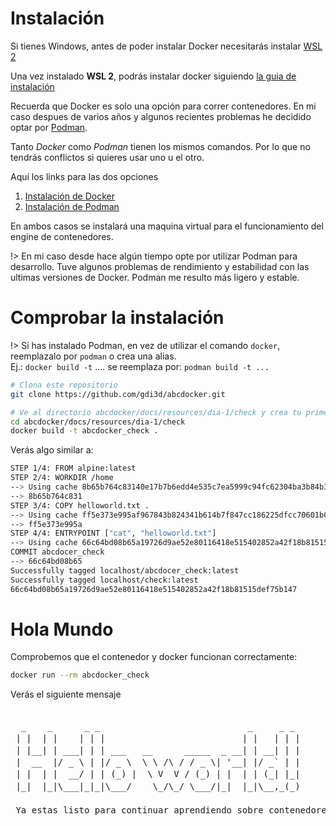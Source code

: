 # Instalación

Si tienes Windows, antes de poder instalar Docker necesitarás instalar [WSL 2](https://learn.microsoft.com/es-es/windows/wsl/install)

Una vez instalado **WSL 2**, podrás instalar docker siguiendo [la guia de instalación](https://docs.docker.com/desktop/install/windows-install/) 

Recuerda que Docker es solo una opción para correr contenedores. En mi caso despues de varios años y algunos recientes problemas he decidido optar por [Podman](https://podman.io/docs/installation).

Tanto *Docker* como *Podman* tienen los mismos comandos. Por lo que no tendrás conflictos si quieres usar uno u el otro.

Aquí los links para las dos opciones

1. [Instalación de Docker](https://docs.docker.com/engine/install/)
2. [Instalación de Podman](https://podman.io/docs/installation)

En ambos casos se instalará una maquina virtual para el funcionamiento del engine de contenedores.

!> En mi caso desde hace algún tiempo opte por utilizar Podman para desarrollo. Tuve algunos problemas de rendimiento y estabilidad con las ultimas versiones de Docker. Podman me resulto más ligero y estable.

# Comprobar la instalación

!> Si has instalado Podman, en vez de utilizar el comando `docker`, reemplazalo por `podman` o crea una alias.  
Ej.: `docker build -t` .... se reemplaza por: `podman build -t ...`

```sh
# Clona este repositorio
git clone https://github.com/gdi3d/abcdocker.git

# Ve al directorio abcdocker/docs/resources/dia-1/check y crea tu primera imagen
cd abcdocker/docs/resources/dia-1/check
docker build -t abcdocker_check .
```

Verás algo similar a:

```sh
STEP 1/4: FROM alpine:latest
STEP 2/4: WORKDIR /home
--> Using cache 8b65b764c83140e17b7b6edd4e535c7ea5999c94fc62304ba3b84b3f4a6d2e2e
--> 8b65b764c831
STEP 3/4: COPY helloworld.txt .
--> Using cache ff5e373e995af967843b824341b614b7f847cc186225dfcc70601b04d100f91c
--> ff5e373e995a
STEP 4/4: ENTRYPOINT ["cat", "helloworld.txt"]
--> Using cache 66c64bd08b65a19726d9ae52e80116418e515402852a42f18b81515def75b147
COMMIT abcdocer_check
--> 66c64bd08b65
Successfully tagged localhost/abcdocer_check:latest
Successfully tagged localhost/check:latest
66c64bd08b65a19726d9ae52e80116418e515402852a42f18b81515def75b147
```

# Hola Mundo

Comprobemos que el contenedor y docker funcionan correctamente:

```sh
docker run --rm abcdocker_check
```

Verás el siguiente mensaje


<pre style="line-height:1.2rem">

  _    _      _ _                            _     _ _
 | |  | |    | | |                          | |   | | |
 | |__| | ___| | | ___   __      _____  _ __| | __| | |
 |  __  |/ _ \ | |/ _ \  \ \ /\ / / _ \| '__| |/ _` | |
 | |  | |  __/ | | (_) |  \ V  V / (_) | |  | | (_| |_|
 |_|  |_|\___|_|_|\___/    \_/\_/ \___/|_|  |_|\__,_(_)

 Ya estas listo para continuar aprendiendo sobre contenedores!

</pre>

